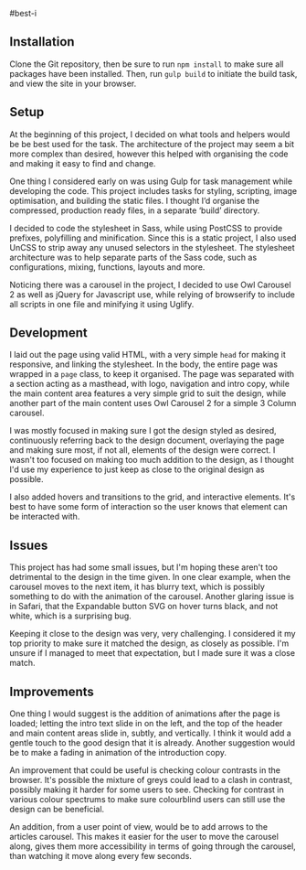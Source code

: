 #best-i

## Installation
Clone the Git repository, then be sure to run `npm install` to make sure all packages have been installed. Then, run `gulp build` to initiate the build task, and view the site in your browser.

## Setup

At the beginning of this project, I decided on what tools and helpers would be be best used for the task. The architecture of the project may seem a bit more complex than desired, however this helped with organising the code and making it easy to find and change.

One thing I considered early on was using Gulp for task management while developing the code. This project includes tasks for styling, scripting, image optimisation, and building the static files. I thought I’d organise the compressed, production ready files, in a separate ‘build’ directory.

I decided to code the stylesheet in Sass, while using PostCSS to provide prefixes, polyfilling and minification. Since this is a static project, I also used UnCSS to strip away any unused selectors in the stylesheet. The stylesheet architecture was to help separate parts of the Sass code, such as configurations, mixing, functions, layouts and more.

Noticing there was a carousel in the project, I decided to use Owl Carousel 2 as well as jQuery for Javascript use, while relying of browserify to include all scripts in one file and minifying it using Uglify.

## Development

I laid out the page using valid HTML, with a very simple `head` for making it responsive, and linking the stylesheet. In the body, the entire page was wrapped in a `page` class, to keep it organised. The page was separated with a section acting as a masthead, with logo, navigation and intro copy, while the main content area features a very simple grid to suit the design, while another part of the main content uses Owl Carousel 2 for a simple 3 Column carousel.

I was mostly focused in making sure I got the design styled as desired, continuously referring back to the design document, overlaying the page and making sure most, if not all, elements of the design were correct. I wasn't too focused on making too much addition to the design, as I thought I'd use my experience to just keep as close to the original design as possible.

I also added hovers and transitions to the grid, and interactive elements. It's best to have some form of interaction so the user knows that element can be interacted with.

## Issues

This project has had some small issues, but I'm hoping these aren't too detrimental to the design in the time given. In one clear example, when the carousel moves to the next item, it has blurry text, which is possibly something to do with the animation of the carousel. Another glaring issue is in Safari, that the Expandable button SVG on hover turns black, and not white, which is a surprising bug.

Keeping it close to the design was very, very challenging. I considered it my top priority to make sure it matched the design, as closely as possible. I'm unsure if I managed to meet that expectation, but I made sure it was a close match.

## Improvements

One thing I would suggest is the addition of animations after the page is loaded; letting the intro text slide in on the left, and the top of the header and main content areas slide in, subtly, and vertically. I think it would add a gentle touch to the good design that it is already. Another suggestion would be to make a fading in animation of the introduction copy.

An improvement that could be useful is checking colour contrasts in the browser. It's possible the mixture of greys could lead to a clash in contrast, possibly making it harder for some users to see. Checking for contrast in various colour spectrums to make sure colourblind users can still use the design can be beneficial.

An addition, from a user point of view, would be to add arrows to the articles carousel. This makes it easier for the user to move the carousel along, gives them more accessibility in terms of going through the carousel, than watching it move along every few seconds.
